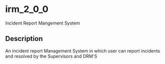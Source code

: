 # irm_2_0_0

Incident Report Mangement System

## Description

An incident report Management System in which user can report incidents 
and resolved by the Supervisors and DRM'S
